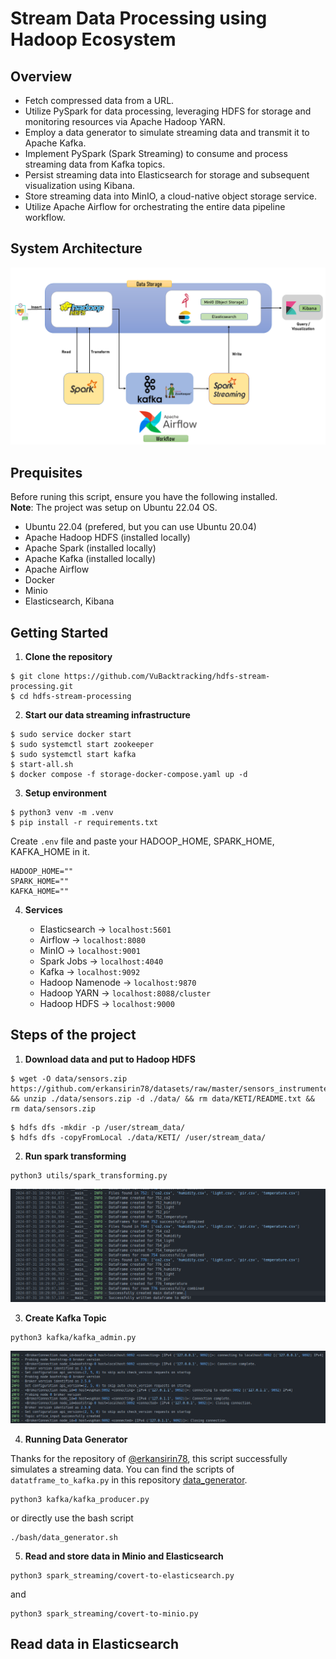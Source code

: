 # Stream Data Processing using Hadoop Ecosystem

## Overview

* Fetch compressed data from a URL.
* Utilize PySpark for data processing, leveraging HDFS for storage and monitoring resources via Apache Hadoop YARN.
* Employ a data generator to simulate streaming data and transmit it to Apache Kafka.
* Implement PySpark (Spark Streaming) to consume and process streaming data from Kafka topics.
* Persist streaming data into Elasticsearch for storage and subsequent visualization using Kibana.
* Store streaming data into MinIO, a cloud-native object storage service.
* Utilize Apache Airflow for orchestrating the entire data pipeline workflow.

## System Architecture
<p align = "center">
    <img src="assets/architecture.png" alt="workflow">
</p>

## Prequisites
Before runing this script, ensure you have the following installed.\
**Note**:  The project was setup on Ubuntu 22.04 OS.

* Ubuntu 22.04 (prefered, but you can use Ubuntu 20.04)
* Apache Hadoop HDFS (installed locally)
* Apache Spark (installed locally)
* Apache Kafka (installed locally)
* Apache Airflow
* Docker
* Minio
* Elasticsearch, Kibana

## Getting Started

1. **Clone the repository**
```
$ git clone https://github.com/VuBacktracking/hdfs-stream-processing.git
$ cd hdfs-stream-processing
```

2. **Start our data streaming infrastructure**
```
$ sudo service docker start
$ sudo systemctl start zookeeper
$ sudo systemctl start kafka
$ start-all.sh
$ docker compose -f storage-docker-compose.yaml up -d
```

3. **Setup environment**
```
$ python3 venv -m .venv
$ pip install -r requirements.txt
```

Create `.env` file and paste your HADOOP_HOME, SPARK_HOME, KAFKA_HOME in it.
```
HADOOP_HOME=""
SPARK_HOME=""
KAFKA_HOME=""
```

4. **Services**

    * Elasticsearch -> `localhost:5601`
    * Airflow -> `localhost:8080`
    * MinIO -> `localhost:9001`
    * Spark Jobs -> `localhost:4040`
    * Kafka -> `localhost:9092`
    * Hadoop Namenode -> `localhost:9870`
    * Hadoop YARN -> `localhost:8088/cluster`
    * Hadoop HDFS -> `localhost:9000`

## Steps of the project

1. **Download data and put to Hadoop HDFS**
```
$ wget -O data/sensors.zip https://github.com/erkansirin78/datasets/raw/master/sensors_instrumented_in_an_office_building_dataset.zip && unzip ./data/sensors.zip -d ./data/ && rm data/KETI/README.txt && rm data/sensors.zip
```

```
$ hdfs dfs -mkdir -p /user/stream_data/
$ hdfs dfs -copyFromLocal ./data/KETI/ /user/stream_data/
```

2. **Run spark transforming**
```
python3 utils/spark_transforming.py
```

<p align = "center">
    <img src="assets/transforming_log_file.png" alt="workflow">
</p>

3. **Create Kafka Topic**
```
python3 kafka/kafka_admin.py
```
<p align = "center">
    <img src="assets/kafka_topic_log.png" alt="workflow">
</p>

4. **Running Data Generator**

Thanks for the repository of [@erkansirin78](https://github.com/erkansirin78), this script successfully simulates a streaming data. You can find the scripts of `datatframe_to_kafka.py` in this repository [data_generator](https://github.com/erkansirin78/data-generator).

```
python3 kafka/kafka_producer.py
```

or directly use the bash script
```
./bash/data_generator.sh
```

5. **Read and store data in Minio and Elasticsearch**
```
python3 spark_streaming/covert-to-elasticsearch.py
```

and

```
python3 spark_streaming/covert-to-minio.py
```

## Read data in Elasticsearch